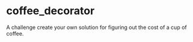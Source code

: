 coffee_decorator
================

A challenge create your own solution for figuring out the cost of a cup of coffee.
